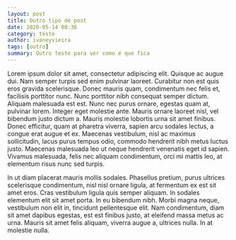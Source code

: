 ```yaml
---
layout: post
title: Outro tipo de post
date: 2020-05-14 08:36
category: teste
author: ivaneyvieira
tags: [outro]
summary: Outro teste para ver como é que fica
---
```



Lorem ipsum dolor sit amet, consectetur adipiscing elit. Quisque ac augue dui. Nam semper turpis sed enim pulvinar laoreet. Curabitur non est quis eros gravida scelerisque. Donec mauris quam, condimentum nec felis et, facilisis porttitor nunc. Nunc porttitor nibh consequat semper dictum. Aliquam malesuada est est. Nunc nec purus ornare, egestas quam at, pulvinar lorem. Integer eget molestie ante. Mauris ornare laoreet nisl, vel bibendum justo dictum a. Mauris molestie lobortis urna sit amet finibus. Donec efficitur, quam at pharetra viverra, sapien arcu sodales lectus, a congue erat augue et ex. Maecenas vestibulum, nisl ac maximus sollicitudin, lacus purus tempus odio, commodo hendrerit nibh metus luctus justo. Maecenas malesuada leo ut neque hendrerit venenatis eget id sapien. Vivamus malesuada, felis nec aliquam condimentum, orci mi mattis leo, at elementum risus nunc sed turpis.

In ut diam placerat mauris mollis sodales. Phasellus pretium, purus ultrices scelerisque condimentum, nisl nisl ornare ligula, at fermentum ex est sit amet eros. Cras vestibulum ligula quis semper aliquam. In sodales elementum elit sit amet porta. In eu bibendum nibh. Morbi magna neque, vestibulum non elit in, tincidunt pellentesque elit. Nam condimentum, diam sit amet dapibus egestas, est est finibus justo, at eleifend massa metus ac urna. Mauris sit amet felis aliquam, viverra augue a, ultrices nulla. In at molestie nulla.